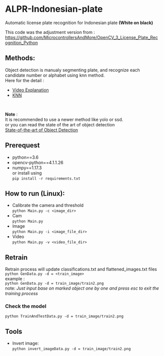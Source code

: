 # ALPR-Indonesian-plate
Automatic license plate recognition for Indonesian plate **(White on black)**<br>

This code was the adjustment version from :<br>
https://github.com/MicrocontrollersAndMore/OpenCV_3_License_Plate_Recognition_Python

## Methods:
Object detection is manualy segmenting plate, and recognize each candidate number or alphabet using knn method.<br>
Here for the detail :
- [Video Explanation](https://www.youtube.com/watch?v=fJcl6Gw1D8k)
- [KNN](https://docs.opencv.org/3.4/d5/d26/tutorial_py_knn_understanding.html)
<br>

**Note** : <br>It is recommended to use a newer method like yolo or ssd. <br>
or you can read the state of the art of object detection <br>
[State-of-the-art of Object Detection ](https://paperswithcode.com/task/object-detection)

## Prerequest
- python==3.6
- opencv-python==4.1.1.26
- numpy==1.17.3<br>
or install using<br>
`pip install -r requirements.txt`

## How to run (Linux):
- Calibrate the camera and threshold<br>
  `python Main.py -c <image_dir>` 
- Cam<br>
  `python Main.py`
- Image<br>
  `python Main.py -i <image_file_dir>`
- Video<br>
  `python Main.py -v <video_file_dir>`

## Retrain
Retrain process will update classifications.txt and flattened_images.txt files<br>
`python GenData.py -d = <train_image>`<br>
example : <br>
`python GenData.py -d = train_image/train2.png`<br>
note: *Just input base on marked object one by one and press esc to exit the training process*

### Check the model
`python TrainAndTestData.py -d = train_image/train2.png`

## Tools
- Invert image:<br>
`python invert_imageData.py -d = train_image/train2.png`
